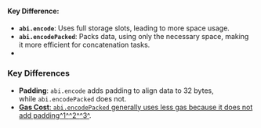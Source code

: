 #### **Key Difference**:

-   **`abi.encode`**: Uses full storage slots, leading to more space usage.
-   **`abi.encodePacked`**: Packs data, using only the necessary space, making it more efficient for concatenation tasks.
-   

### Key Differences

-   **Padding**: `abi.encode` adds padding to align data to 32 bytes, while `abi.encodePacked` does not.
-   [**Gas Cost**: `abi.encodePacked` generally uses less gas because it does not add padding](https://docs.soliditylang.org/en/latest/abi-spec.html)[^1^](https://docs.soliditylang.org/en/latest/abi-spec.html)[^2^](https://dev.to/scofieldidehen/abiencode-abiencodepacked-and-abidecode-in-solidity-31o9)[^3^](https://docs.soliditylang.org/en/latest/units-and-global-variables.html?highlight=abi.encode).